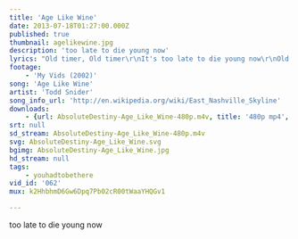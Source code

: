 ```yaml
---
title: 'Age Like Wine'
date: 2013-07-18T01:27:00.000Z
published: true
thumbnail: agelikewine.jpg
description: 'too late to die young now'
lyrics: "Old timer, Old timer\r\nIt's too late to die young now\r\nOld timer, five and dimer\r\nTrying to find a way to age like wine somehow\r\n\r\nmy new stuff is nothing like my old stuff was\r\nand neither one is much when compared to a show \r\nwhich will not be as good as another one you saw... \r\nso hell me, i know, i\r\nknow, i know\r\n\r\nI am an old timer, old timer\r\nit's too late to die young now\r\nold timer, five and dimer\r\ntrying to find a way to age like wine somehow\r\n\r\nI've met every fool that ever signed \r\ntheir name up on these walls\r\nin the backs of these beer joints and concert halls. \r\nI been through seven managers, \r\nfive labels, a thousand picks and patch cables, \r\nthree vans, a band, a bunch of guitar stands, \r\nand cans, and cans, and cans of beer,\r\nand bottles of boozes and bags of pot, \r\nand a thousand other things I forgot.\r\n\r\nI thought that I'd be dead by now... but I'm not."
footage:
    - 'My Vids (2002)'
song: 'Age Like Wine'
artist: 'Todd Snider'
song_info_url: 'http://en.wikipedia.org/wiki/East_Nashville_Skyline'
downloads:
    - {url: AbsoluteDestiny-Age_Like_Wine-480p.m4v, title: '480p mp4', width: 1024, height: 720, mimetype: video/mp4}
srt: null
sd_stream: AbsoluteDestiny-Age_Like_Wine-480p.m4v
svg: AbsoluteDestiny-Age_Like_Wine.svg
bgimg: AbsoluteDestiny-Age_Like_Wine.jpg
hd_stream: null
tags:
    - youhadtobethere
vid_id: '062'
mux: k2HhbhmD6Gw6Dpq7Pb02cR00tWaaYHQGv1

---
```

too late to die young now